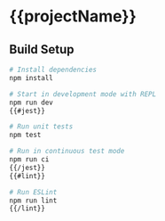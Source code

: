# {{projectName}}

## Build Setup

``` bash
# Install dependencies
npm install

# Start in development mode with REPL
npm run dev
{{#jest}}

# Run unit tests
npm test

# Run in continuous test mode
npm run ci
{{/jest}}
{{#lint}}

# Run ESLint
npm run lint
{{/lint}}
```
